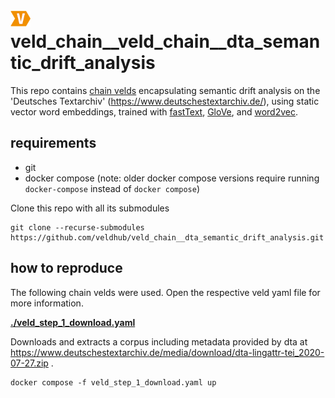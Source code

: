 # ![veld chain](https://raw.githubusercontent.com/veldhub/.github/refs/heads/main/images/symbol_V_letter.png) veld_chain__veld_chain__dta_semantic_drift_analysis

This repo contains [chain velds](https://zenodo.org/records/13322913) encapsulating semantic drift 
analysis on the 'Deutsches Textarchiv' (https://www.deutschestextarchiv.de/), using static vector
word embeddings, trained with [fastText](https://fasttext.cc/), 
[GloVe](https://nlp.stanford.edu/projects/glove/), and 
[word2vec](https://code.google.com/archive/p/word2vec/).

## requirements

- git
- docker compose (note: older docker compose versions require running `docker-compose` instead of 
  `docker compose`)

Clone this repo with all its submodules
```
git clone --recurse-submodules https://github.com/veldhub/veld_chain__dta_semantic_drift_analysis.git
```

## how to reproduce

The following chain velds were used. Open the respective veld yaml file for more information.

**[./veld_step_1_download.yaml](./veld_step_1_download.yaml)** 

Downloads and extracts a corpus including metadata provided by dta at 
https://www.deutschestextarchiv.de/media/download/dta-lingattr-tei_2020-07-27.zip .

```
docker compose -f veld_step_1_download.yaml up
```

